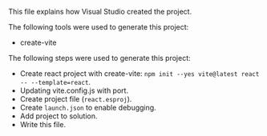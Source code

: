 This file explains how Visual Studio created the project.

The following tools were used to generate this project:
- create-vite

The following steps were used to generate this project:
- Create react project with create-vite: `npm init --yes vite@latest react -- --template=react`.
- Updating vite.config.js with port.
- Create project file (`react.esproj`).
- Create `launch.json` to enable debugging.
- Add project to solution.
- Write this file.
